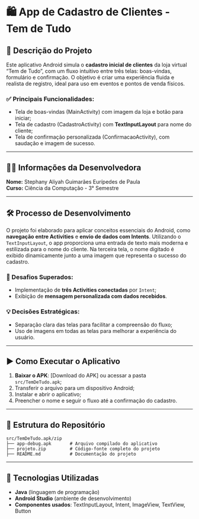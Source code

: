 # 🛍️ App de Cadastro de Clientes - Tem de Tudo

## 📌 Descrição do Projeto
Este aplicativo Android simula o **cadastro inicial de clientes** da loja virtual “Tem de Tudo”, com um fluxo intuitivo entre três telas: boas-vindas, formulário e confirmação. O objetivo é criar uma experiência fluida e realista de registro, ideal para uso em eventos e pontos de venda físicos.

### ✅ Principais Funcionalidades:
- Tela de boas-vindas (MainActivity) com imagem da loja e botão para iniciar;
- Tela de cadastro  (CadastroActivity) com **TextInputLayout** para nome do cliente;
- Tela de confirmação personalizada  (ConfirmacaoActivity), com saudação e imagem de sucesso.

---

## 👩‍💻 Informações da Desenvolvedora
**Nome:** Stephany Aliyah Guimarães Eurípedes de Paula  
**Curso:** Ciência da Computação - 3° Semestre  

---

## 🛠️ Processo de Desenvolvimento
O projeto foi elaborado para aplicar conceitos essenciais do Android, como **navegação entre Activities** e **envio de dados com Intents**. Utilizando o `TextInputLayout`, o app proporciona uma entrada de texto mais moderna e estilizada para o nome do cliente. Na terceira tela, o nome digitado é exibido dinamicamente junto a uma imagem que representa o sucesso do cadastro.

### 🚧 Desafios Superados:
- Implementação de **três Activities conectadas** por `Intent`;
- Exibição de **mensagem personalizada com dados recebidos**.

### 💡 Decisões Estratégicas:
- Separação clara das telas para facilitar a compreensão do fluxo;
- Uso de imagens em todas as telas para melhorar a experiência do usuário.

---

## ▶️ Como Executar o Aplicativo
1. **Baixar o APK**: [Download do APK] ou acessar a pasta `src/TemDeTudo.apk`;
2. Transferir o arquivo para um dispositivo Android;
3. Instalar e abrir o aplicativo;
4. Preencher o nome e seguir o fluxo até a confirmação do cadastro.

---

## 📁 Estrutura do Repositório
```
src/TemDeTudo.apk/zip
├── app-debug.apk       # Arquivo compilado do aplicativo
├── projeto.zip         # Código-fonte completo do projeto
├── README.md           # Documentação do projeto
```

---

## 🧰 Tecnologias Utilizadas
- **Java** (linguagem de programação)
- **Android Studio** (ambiente de desenvolvimento)
- **Componentes usados**: TextInputLayout, Intent, ImageView, TextView, Button


